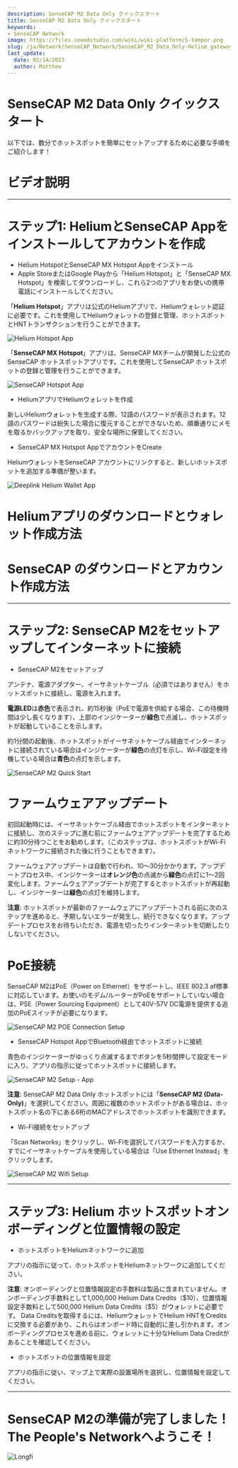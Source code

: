 ```yaml
---
description: SenseCAP M2 Data Only クイックスタート
title: SenseCAP M2 Data Only クイックスタート
keywords:
- SenseCAP Network
image: https://files.seeedstudio.com/wiki/wiki-platform/S-tempor.png
slug: /ja/Network/SenseCAP_Network/SenseCAP_M2_Data_Only-Helium_gateway/SenseCAP_M2_Data_Only_Quick_Start
last_update:
  date: 02/14/2023
  author: Matthew
---
```


SenseCAP M2 Data Only クイックスタート
=================================

以下では、数分でホットスポットを簡単にセットアップするために必要な手順をご紹介します！

**ビデオ説明**
=====================

* * *

**ステップ1: HeliumとSenseCAP Appをインストールしてアカウントを作成**
===============================================================

- Helium HotspotとSenseCAP MX Hotspot Appをインストール
- Apple StoreまたはGoogle Playから「Helium Hotspot」と「SenseCAP MX Hotspot」を検索してダウンロードし、これら2つのアプリをお使いの携帯電話にインストールしてください。

「**Helium Hotspot**」アプリは公式のHeliumアプリで、Heliumウォレット認証に必要です。これを使用してHeliumウォレットの登録と管理、ホットスポットとHNTトランザクションを行うことができます。

![Helium Hotspot App](https://www.sensecapmx.com/wp-content/uploads/2022/07/helium-app-logos-1.webp)

「**SenseCAP MX Hotspot**」アプリは、SenseCAP MXチームが開発した公式のSenseCAP ホットスポットアプリです。これを使用してSenseCAP ホットスポットの登録と管理を行うことができます。

![SenseCAP Hotspot App](https://www.sensecapmx.com/wp-content/uploads/2022/07/SenseCAP-Hotspot-App.png)

- HeliumアプリでHeliumウォレットを作成

新しいHeliumウォレットを生成する際、12語のパスワードが表示されます。12語のパスワードは紛失した場合に復元することができないため、順番通りにメモを取るかバックアップを取り、安全な場所に保管してください。

- SenseCAP MX Hotspot AppでアカウントをCreate

HeliumウォレットをSenseCAP アカウントにリンクすると、新しいホットスポットを追加する準備が整います。

![Deeplink Helium Wallet App](https://www.sensecapmx.com/wp-content/uploads/2022/07/deeplink-1.png)

**Heliumアプリのダウンロードとウォレット作成方法**
==================================================

**SenseCAP のダウンロードとアカウント作成方法**
===============================================

* * *

**ステップ2: SenseCAP M2をセットアップしてインターネットに接続**
==========================================================

- SenseCAP M2をセットアップ

アンテナ、電源アダプター、イーサネットケーブル（必須ではありません）をホットスポットに接続し、電源を入れます。

**電源LED**は**赤色**で表示され、約15秒後（PoEで電源を供給する場合、この待機時間は少し長くなります）、上部のインジケーターが**緑色**で点滅し、ホットスポットが起動していることを示します。

約1分間の起動後、ホットスポットがイーサネットケーブル経由でインターネットに接続されている場合はインジケーターが**緑色**の点灯を示し、Wi-Fi設定を待機している場合は**青色**の点灯を示します。

![SenseCAP M2 Quick Start](https://www.sensecapmx.com/wp-content/uploads/2022/07/m2-1.png)

**ファームウェアアップデート**
===================

初回起動時には、イーサネットケーブル経由でホットスポットをインターネットに接続し、次のステップに進む前にファームウェアアップデートを完了するために約30分待つことをお勧めします。（このステップは、ホットスポットがWi-Fiネットワークに接続された後に行うこともできます）。

ファームウェアアップデートは自動で行われ、10〜30分かかります。アップデートプロセス中、インジケーターは**オレンジ色**の点滅から**緑色**の点灯に1〜2回変化します。ファームウェアアップデートが完了するとホットスポットが再起動し、インジケーターは**緑色**の点灯を維持します。

**注意**: ホットスポットが最新のファームウェアにアップデートされる前に次のステップを進めると、予期しないエラーが発生し、続行できなくなります。アップデートプロセスをお待ちいただき、電源を切ったりインターネットを切断したりしないでください。

**PoE接続**
==================

SenseCAP M2はPoE（Power on Ethernet）をサポートし、IEEE 802.3 af標準に対応しています。お使いのモデム/ルーターがPoEをサポートしていない場合は、PSE（Power Sourcing Equipment）として40V-57V DC電源を提供する追加のPoEスイッチが必要になります。

![SenseCAP M2 POE Connection Setup](https://www.sensecapmx.com/wp-content/uploads/2022/07/m2-poe.png)

- SenseCAP Hotspot AppでBluetooth経由でホットスポットに接続

青色のインジケーターがゆっくり点滅するまでボタンを5秒間押して設定モードに入り、アプリの指示に従ってホットスポットに接続します。

![SenseCAP M2 Setup - App](https://www.sensecapmx.com/wp-content/uploads/2022/07/m2-setup-app-scaled.jpg)

**注意**: SenseCAP M2 Data Only ホットスポットには「**SenseCAP M2 (Data-Only)**」を選択してください。周囲に複数のホットスポットがある場合は、ホットスポット名の下にある6桁のMACアドレスでホットスポットを識別できます。

- Wi-Fi接続をセットアップ

「Scan Networks」をクリックし、Wi-Fiを選択してパスワードを入力するか、すでにイーサネットケーブルを使用している場合は「Use Ethernet Instead」をクリックします。

![SenseCAP M2 Wifi Setup](https://www.sensecapmx.com/wp-content/uploads/2022/07/wifi.png)

* * *

**ステップ3: Helium ホットスポットオンボーディングと位置情報の設定**
=========================================================

- ホットスポットをHeliumネットワークに追加

アプリの指示に従って、ホットスポットをHeliumネットワークに追加してください。

**注意**: オンボーディングと位置情報設定の手数料は製品に含まれていません。オンボーディング手数料として1,000,000 Helium Data Credits（\$10）、位置情報設定手数料として500,000 Helium Data Credits（\$5）がウォレットに必要です。
Data Creditsを取得するには、HeliumウォレットでHelium HNTをCreditsに交換する必要があり、これらはオンボード時に自動的に差し引かれます。オンボーディングプロセスを進める前に、ウォレットに十分なHelium Data Creditがあることを確認してください。

- ホットスポットの位置情報を設定

アプリの指示に従い、マップ上で実際の設置場所を選択し、位置情報を設定してください。

* * *

**SenseCAP M2の準備が完了しました！The People's Networkへようこそ！**
=====================================================================

![Longfi](https://www.sensecapmx.com/wp-content/uploads/2022/06/longfi.webp)
